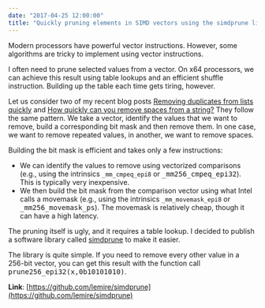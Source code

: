 ```yaml
---
date: "2017-04-25 12:00:00"
title: "Quickly pruning elements in SIMD vectors using the simdprune library"
---
```




Modern processors have powerful vector instructions. However, some algorithms are tricky to implement using vector instructions. 

I often need to prune selected values from a vector. On x64 processors, we can achieve this result using table lookups and an efficient shuffle instruction. Building up the table each time gets tiring, however.

Let us consider two of my recent blog posts [Removing duplicates from lists quickly](/lemire/blog/2017/04/10/removing-duplicates-from-lists-quickly/) and [How quickly can you remove spaces from a string?](/lemire/blog/2017/01/20/how-quickly-can-you-remove-spaces-from-a-string/) They follow the same pattern. We take a vector, identify the values that we want to remove, build a corresponding bit mask and then remove them. In one case, we want to remove repeated values, in another, we want to remove spaces. 

Building the bit mask is efficient and takes only a few instructions:

- We can identify the values to remove using vectorized comparisons (e.g., using the intrinsics `_mm_cmpeq_epi8` or <tt>_mm256_cmpeq_epi32</tt>). This is typically very inexpensive.
- We then build the bit mask from the comparison vector using what Intel calls a movemask (e.g., using the intrinsics `_mm_movemask_epi8` or <tt>_mm256_movemask_ps</tt>). The movemask is relatively cheap, though it can have a high latency.


The pruning itself is ugly, and it requires a table lookup. I decided to publish a software library called [simdprune](https://github.com/lemire/simdprune) to make it easier.

The library is quite simple. If you need to remove every other value in a 256-bit vector, you can get this result with the function call <tt>prune256_epi32(x,0b10101010)</tt>.

__Link__: [https://github.com/lemire/simdprune](https://github.com/lemire/simdprune)

